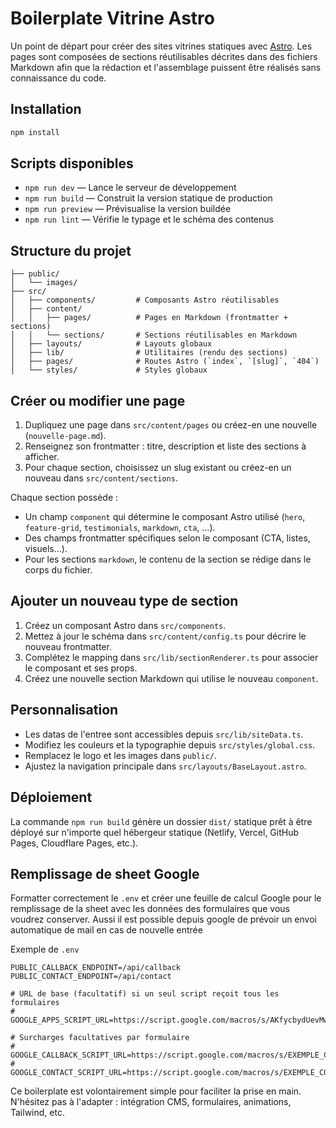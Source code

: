 # Boilerplate Vitrine Astro

Un point de départ pour créer des sites vitrines statiques avec [Astro](https://astro.build). Les pages sont composées de sections réutilisables décrites dans des fichiers Markdown afin que la rédaction et l'assemblage puissent être réalisés sans connaissance du code.

## Installation

```bash
npm install
```

## Scripts disponibles

- `npm run dev` — Lance le serveur de développement
- `npm run build` — Construit la version statique de production
- `npm run preview` — Prévisualise la version buildée
- `npm run lint` — Vérifie le typage et le schéma des contenus

## Structure du projet

```
├── public/
│   └── images/
├── src/
│   ├── components/         # Composants Astro réutilisables
│   ├── content/
│   │   ├── pages/          # Pages en Markdown (frontmatter + sections)
│   │   └── sections/       # Sections réutilisables en Markdown
│   ├── layouts/            # Layouts globaux
│   ├── lib/                # Utilitaires (rendu des sections)
│   ├── pages/              # Routes Astro (`index`, `[slug]`, `404`)
│   └── styles/             # Styles globaux
```

## Créer ou modifier une page

1. Dupliquez une page dans `src/content/pages` ou créez-en une nouvelle (`nouvelle-page.md`).
2. Renseignez son frontmatter : titre, description et liste des sections à afficher.
3. Pour chaque section, choisissez un slug existant ou créez-en un nouveau dans `src/content/sections`.

Chaque section possède :

- Un champ `component` qui détermine le composant Astro utilisé (`hero`, `feature-grid`, `testimonials`, `markdown`, `cta`, ...).
- Des champs frontmatter spécifiques selon le composant (CTA, listes, visuels…).
- Pour les sections `markdown`, le contenu de la section se rédige dans le corps du fichier.

## Ajouter un nouveau type de section

1. Créez un composant Astro dans `src/components`.
2. Mettez à jour le schéma dans `src/content/config.ts` pour décrire le nouveau frontmatter.
3. Complétez le mapping dans `src/lib/sectionRenderer.ts` pour associer le composant et ses props.
4. Créez une nouvelle section Markdown qui utilise le nouveau `component`.

## Personnalisation

- Les datas de l'entree sont accessibles depuis `src/lib/siteData.ts`.
- Modifiez les couleurs et la typographie depuis `src/styles/global.css`.
- Remplacez le logo et les images dans `public/`.
- Ajustez la navigation principale dans `src/layouts/BaseLayout.astro`.

## Déploiement

La commande `npm run build` génère un dossier `dist/` statique prêt à être déployé sur n'importe quel hébergeur statique (Netlify, Vercel, GitHub Pages, Cloudflare Pages, etc.).

## Remplissage de sheet Google

Formatter correctement le `.env` et créer une feuille de calcul Google pour le remplissage de la sheet avec les données des formulaires que vous voudrez conserver. Aussi il est possible depuis google de prévoir un envoi automatique de mail en cas de nouvelle entrée 

Exemple de `.env`
```
PUBLIC_CALLBACK_ENDPOINT=/api/callback
PUBLIC_CONTACT_ENDPOINT=/api/contact

# URL de base (facultatif) si un seul script reçoit tous les formulaires
# GOOGLE_APPS_SCRIPT_URL=https://script.google.com/macros/s/AKfycbydUevMwKp82maH7byYp2XefTYfJmtaatLeocsq93H0Umm59aY23slC0BcGhZRfpqhi/exec

# Surcharges facultatives par formulaire
# GOOGLE_CALLBACK_SCRIPT_URL=https://script.google.com/macros/s/EXEMPLE_CALLBACK/exec
# GOOGLE_CONTACT_SCRIPT_URL=https://script.google.com/macros/s/EXEMPLE_CONTACT/exec
```


Ce boilerplate est volontairement simple pour faciliter la prise en main. N'hésitez pas à l'adapter : intégration CMS, formulaires, animations, Tailwind, etc.
